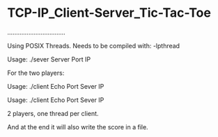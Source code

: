 # TCP-IP_Client-Server_Tic-Tac-Toe
.................................

Using POSIX Threads. Needs to be compiled with: -lpthread

Usage:  ./sever Server Port IP


For the two players:

Usage:  ./client Echo Port Sever IP 

Usage:  ./client Echo Port Sever IP 



2 players, one thread per client.

And at the end it will also write the score in a file.
